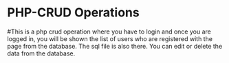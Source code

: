# PHP-CRUD Operations
#This is a php crud operation where you have to login and once you are logged in, you will be shown the list of users who are registered with the page from the database. The sql file is also there. 
You can edit or delete the data from the database. 
